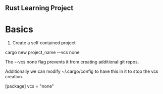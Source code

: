 ## Rust Learning Project

# Basics

1) Create a self contained project

cargo new project_name --vcs none

The --vcs none flag prevents it from creating additional git repos.

Additionally we can modify ~/.cargo/config to have this in it to stop the vcs creation.

[package]
vcs = "none"


